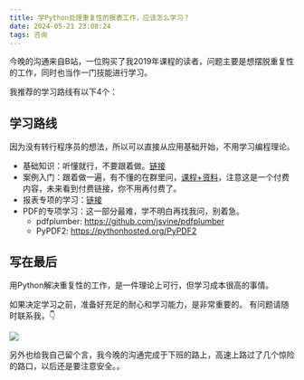 ```yaml
---
title: 学Python处理重复性的报表工作，应该怎么学习？
date: 2024-05-21 23:08:24
tags: 咨询
---
```



今晚的沟通来自B站，一位购买了我2019年课程的读者，问题主要是想摆脱重复性的工作，同时也当作一门技能进行学习。

我推荐的学习路线有以下4个：

## 学习路线

因为没有转行程序员的想法，所以可以直接从应用基础开始，不用学习编程理论。

- 基础知识：听懂就行，不要跟着做。[链接](https://www.bilibili.com/video/BV1MM4y1G76j/?spm_id_from=333.999.0.0)
- 案例入门：跟着做一遍，有不懂的在群里问，[课程+资料](http://www.python4office.cn/python-course/50-python-office/)，注意这是一个付费内容，未来看到付费链接，你不用再付费了。
- 报表专项的学习：[链接](https://www.bilibili.com/video/BV1hk4y1C73S/?spm_id_from=333.999.0.0)
- PDF的专项学习：这一部分最难，学不明白再找我问，别着急。
  - pdfplumber: https://github.com/jsvine/pdfplumber
  - PyPDF2: https://pythonhosted.org/PyPDF2



## 写在最后

用Python解决重复性的工作，是一件理论上可行，但学习成本很高的事情。

如果决定学习之前，准备好充足的耐心和学习能力，是非常重要的。
有问题请随时联系我，👇

![](https://www.python-office.com/assets/img/qr-code.842c35b6.jpg)

另外也给我自己留个言，我今晚的沟通完成于下班的路上，高速上路过了几个惊险的路口，以后还是要注意安全。。